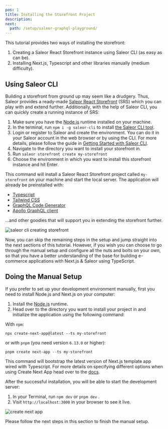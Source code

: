 ```yaml
---
pos: 1
title: Installing the Storefront Project
description:
next:
  path: /setup/saleor-graphql-playground/
---
```


This tutorial provides two ways of installing the storefront:

1. Creating a Saleor React Storefront instance using Saleor CLI (as easy as can be).
2. Installing Next.js, Typescript and other libraries manually (medium difficulty).

## Using Saleor CLI

Building a storefront from ground up may seem like a drudgery. Thus, Saleor provides a ready-made [Saleor React Storefront](https://github.com/saleor/react-storefront) (SRS) which you can play with and extend further. Additionally, with the help of Saleor CLI, you can quickly create a running instance of SRS:

1. Make sure you have the [Node.js](https://nodejs.org/) runtime installed on your machine.
2. In the terminal, run `npm i -g saleor-cli` to install [the Saleor CLI tool](https://docs.saleor.io/docs/3.x/cli).
3. Login or register to Saleor and create the environment. You can do it in your Saleor account in the web browser or by using the CLI. For more details, please follow the guide in [Getting Started with Saleor CLI](/cli/getting-started/).
4. Navigate to the directory you want to install your storefront in.
5. Run `saleor storefront create my-storefront`
6. Choose the environment in which you want to install this storefront instance and hit Enter.

This command will install a Saleor React Storefront project called `my-storefront` on your machine and start the local server. The application will already be preinstalled with:

- [Typescript](https://www.typescriptlang.org/)
- [Tailwind CSS](https://tailwindcss.com/)
- [GraphQL Code Generator](https://www.graphql-code-generator.com/)
- [Apollo GraphQL client](https://www.apollographql.com/docs/react/)

...and other goodies that will support you in extending the storefront further.

![saleor cli creating storefront](/images/saleor-cli-storefront.png)

Now, you can skip the remaining steps in the setup and jump straight into the next sections of this tutorial. However, if you wish you can choose to go through the manual setup and configure all the nuts and bolts on your own, so that you have a better understanding of the base for building e-commerce applications with Next.js & Saleor using TypeScript.

## Doing the Manual Setup

If you prefer to set up your development environment manually, first you need to install Node.js and Next.js on your computer:

1. Install the [Node.js](https://nodejs.org/) runtime.
2. Head over to the directory you want to install your project in and initialize the application using the following command:

With `npm`:

```
npx create-next-app@latest --ts my-storefront
```

or with `pnpm` (you need version `6.13.0` or higher):

```
pnpm create next-app --ts my-storefront
```

This command will bootstrap the latest version of Next.js template app wired with Typescript. For more details on specifying different options when using Create Next App head over to the [docs](https://nextjs.org/docs/api-reference/create-next-app).

After the successful installation, you will be able to start the development server:

1. In your Terminal, run `npm dev` or `pnpm dev` .
2. Visit `http://localhost:3000` in your browser to see it live.

![create next app](/images/create-next-app.png)

Please follow the next steps in this section to finish the manual setup.
